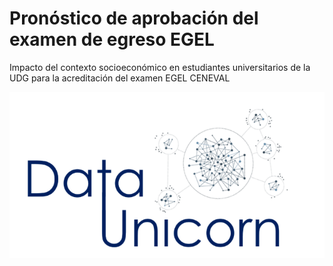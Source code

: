 # Pronóstico de aprobación del examen de egreso EGEL

Impacto del contexto socioeconómico en estudiantes universitarios de la UDG para la acreditación del examen EGEL CENEVAL

![logo](/logo_data_unicorns.PNG) 
